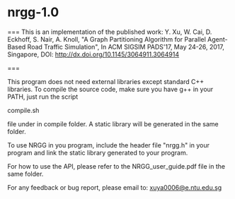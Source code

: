 # nrgg-1.0
===
This is an implementation of the published work:
Y. Xu, W. Cai, D. Eckhoff, S. Nair, A. Knoll, "A Graph Partitioning Algorithm
for Parallel Agent-Based Road Traffic Simulation", In ACM SIGSIM PADS'17,
May 24-26, 2017, Singapore, DOI: http://dx.doi.org/10.1145/3064911.3064914

===

This program does not need external libraries except standard C++ libraries.
To compile the source code, make sure you have g++ in your PATH, just run the script

compile.sh 

file under in compile folder. A static library will be generated in the same folder.

To use NRGG in you program, include the header file "nrgg.h" in your program and link the
static library generated to your program.

For how to use the API, please refer to the NRGG_user_guide.pdf file in the same folder.

For any feedback or bug report, please email to: xuya0006@e.ntu.edu.sg
